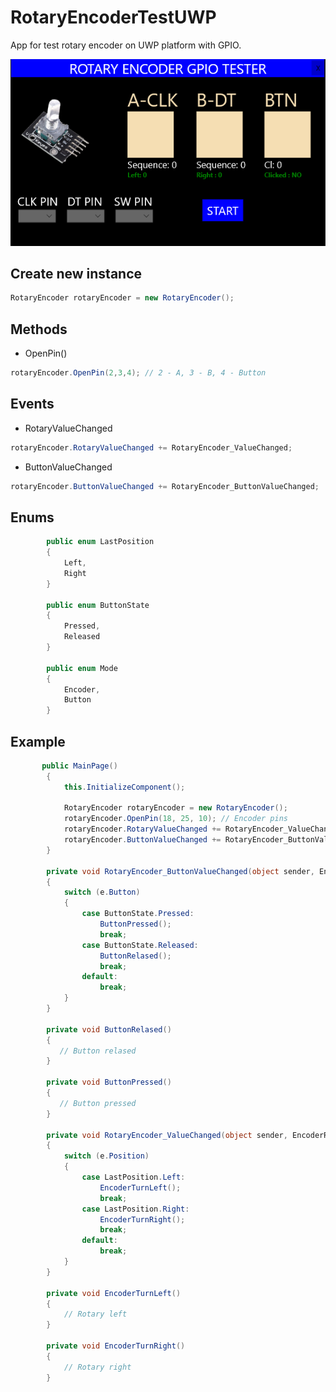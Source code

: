 # RotaryEncoderTestUWP
App for test rotary encoder on UWP platform with GPIO.

![Freelancer Preview](https://github.com/Lukaszm328/RotaryEncoderTestUWP/blob/master/RotaryEncoderTestUWP/Assets/EncoderTest.png?raw=true)

## Create new instance
```csharp
RotaryEncoder rotaryEncoder = new RotaryEncoder();
```
## Methods
- OpenPin()
```csharp
rotaryEncoder.OpenPin(2,3,4); // 2 - A, 3 - B, 4 - Button
```

## Events
- RotaryValueChanged
```csharp
rotaryEncoder.RotaryValueChanged += RotaryEncoder_ValueChanged;
```

- ButtonValueChanged
```csharp
rotaryEncoder.ButtonValueChanged += RotaryEncoder_ButtonValueChanged;
```
## Enums
```csharp
        public enum LastPosition
        {
            Left,
            Right
        }

        public enum ButtonState
        {
            Pressed,
            Released
        }
        
        public enum Mode
        {
            Encoder,
            Button
        }
```

## Example
```csharp
       public MainPage()
        {
            this.InitializeComponent();

            RotaryEncoder rotaryEncoder = new RotaryEncoder();
            rotaryEncoder.OpenPin(18, 25, 10); // Encoder pins
            rotaryEncoder.RotaryValueChanged += RotaryEncoder_ValueChanged;
            rotaryEncoder.ButtonValueChanged += RotaryEncoder_ButtonValueChanged;
        }

        private void RotaryEncoder_ButtonValueChanged(object sender, EncoderRotaryEventArgs e)
        {
            switch (e.Button)
            {
                case ButtonState.Pressed:
                    ButtonPressed();
                    break;
                case ButtonState.Released:
                    ButtonRelased();
                    break;
                default:
                    break;
            }
        }

        private void ButtonRelased()
        {
           // Button relased
        }

        private void ButtonPressed()
        {
           // Button pressed
        }

        private void RotaryEncoder_ValueChanged(object sender, EncoderRotaryEventArgs e)
        {
            switch (e.Position)
            {
                case LastPosition.Left:
                    EncoderTurnLeft();
                    break;
                case LastPosition.Right:
                    EncoderTurnRight();
                    break;
                default:
                    break;
            }
        }

        private void EncoderTurnLeft()
        {
            // Rotary left
        }

        private void EncoderTurnRight()
        {
            // Rotary right
        }
```

